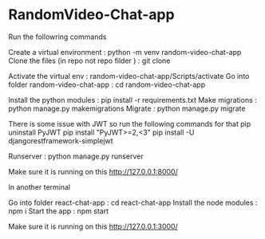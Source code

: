 # RandomVideo-Chat-app

Run the followring commands 

Create a virtual environment  : python -m venv random-video-chat-app
Clone the files (in repo not repo filder ) : git clone 

Activate the virtual env : random-video-chat-app/Scripts/activate
Go into folder random-video-chat-app : cd random-video-chat-app

Install the python modules : pip install -r requirements.txt
Make migrations : python manage.py makemigrations
Migrate : python manage.py migrate 

There is some issue with JWT so run the following commands for that 
pip uninstall PyJWT
pip install "PyJWT>=2,<3"
pip install -U djangorestframework-simplejwt

Runserver : python manage.py runserver

Make sure it is running on this 
http://127.0.0.1:8000/


In another terminal 

Go into folder react-chat-app : cd react-chat-app 
Install the node modules : npm i 
Start the app : npm start 

Make sure it is running on this 
http://127.0.0.1:3000/
